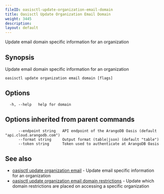 ```yaml
---
fileID: oasisctl-update-organization-email-domain
title: Oasisctl Update Organization Email Domain
weight: 3445
description: 
layout: default
---
```

Update email domain specific information for an organization

## Synopsis

Update email domain specific information for an organization

```
oasisctl update organization email domain [flags]
```

## Options

```
  -h, --help   help for domain
```

## Options inherited from parent commands

```
      --endpoint string   API endpoint of the ArangoDB Oasis (default "api.cloud.arangodb.com")
      --format string     Output format (table|json) (default "table")
      --token string      Token used to authenticate at ArangoDB Oasis
```

## See also

* [oasisctl update organization email](oasisctl-update-organization-email)	 - Update email specific information for an organization
* [oasisctl update organization email domain restrictions](oasisctl-update-organization-email-domain-restrictions)	 - Update which domain restrictions are placed on accessing a specific organization

